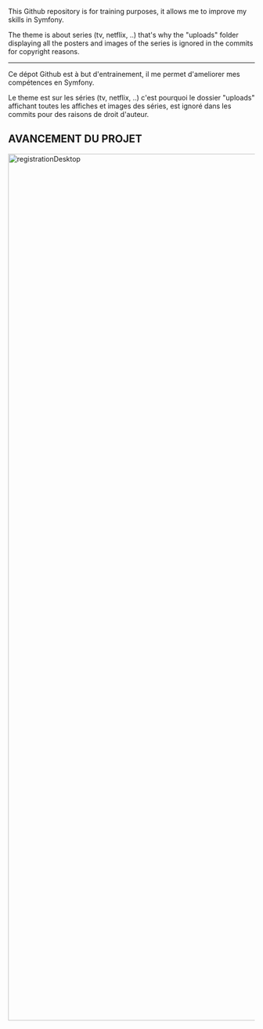 This Github repository is for training purposes, it allows me to improve my skills in Symfony.

The theme is about series (tv, netflix, ..) that's why the "uploads" folder displaying all the posters and images of the series is ignored in the commits for copyright reasons.

---------------------------

Ce dépot Github est à but d'entrainement, il me permet d'ameliorer mes compétences en Symfony.

Le theme est sur les séries (tv, netflix, ..) c'est pourquoi le dossier "uploads" affichant toutes les affiches et images des séries, est ignoré dans les commits pour des raisons de droit d'auteur.

<h2>AVANCEMENT DU PROJET</h2>

<img width="1767" alt="registrationDesktop" src="https://github.com/AxelRaboit/Projet_4_MovieBox/files/5899987/registrationDesktop.pdf">
